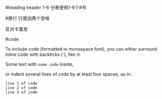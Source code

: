 #heading 
header 1-6 分表使用1-6个#号

#换行
行尾加两个空格

反对卡激发

#code

To include code (formatted in monospace font), you can either surround inline code with backticks (`), like in

Some text with `some code` inside,

or indent several lines of code by at least four spaces, as in:

    line 1 of code
    line 2 of code
    line 3 of code
